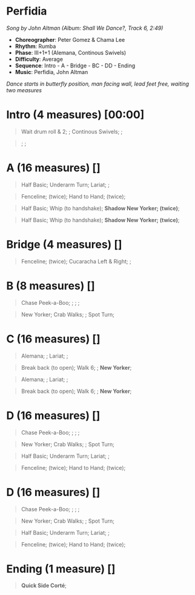 # Perfidia
*Song by John Altman (Album: Shall We Dance?, Track 6, 2:49)*

* **Choreographer**: Peter Gomez & Chama Lee
* **Rhythm**: Rumba
* **Phase**: III+1+1 (Alemana, Continous Swivels)
* **Difficulty**: Average
* **Sequence**: Intro - A - Bridge - BC - DD - Ending
* **Music**: Perfidia, John Altman

*Dance starts in butterfly position, man facing wall, lead feet free, waiting two measures*

# Intro (4 measures) [00:00]

> Wait drum roll & 2; ; Continous Swivels; ;

> ; ;

# A (16 measures) []

> Half Basic; Underarm Turn; Lariat; ;

> Fenceline; (twice); Hand to Hand; (twice);

> Half Basic; Whip (to handshake); **Shadow New Yorker; (twice)**;

> Half Basic; Whip (to handshake); **Shadow New Yorker; (twice)**;

# Bridge (4 measures) []

> Fenceline; (twice); Cucaracha Left & Right; ;

# B (8 measures) []

> Chase Peek-a-Boo; ; ; ;

> New Yorker; Crab Walks; ; Spot Turn;

# C (16 measures) []

> Alemana; ; Lariat; ;

> Break back (to open); Walk 6; ; **New Yorker**;

> Alemana; ; Lariat; ;

> Break back (to open); Walk 6; ; **New Yorker**;

# D (16 measures) []

> Chase Peek-a-Boo; ; ; ;

> New Yorker; Crab Walks; ; Spot Turn;

> Half Basic; Underarm Turn; Lariat; ;


> Fenceline; (twice); Hand to Hand; (twice);


# D (16 measures) []

> Chase Peek-a-Boo; ; ; ;

> New Yorker; Crab Walks; ; Spot Turn;

> Half Basic; Underarm Turn; Lariat; ;

> Fenceline; (twice); Hand to Hand; (twice);

# Ending (1 measure) []

> **Quick Side Corté**;